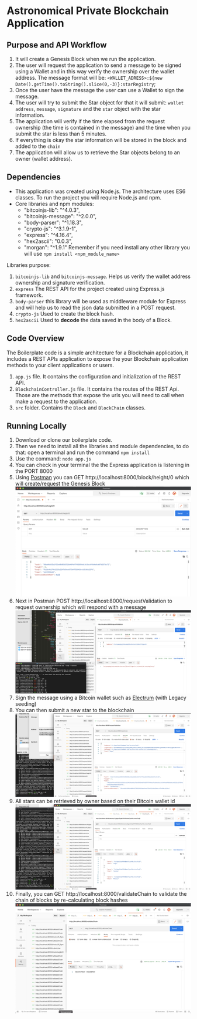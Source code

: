 # Astronomical Private Blockchain Application


## Purpose and API Workflow

1. It will create a Genesis Block when we run the application.
2. The user will request the application to send a message to be signed using a Wallet and in this way verify the ownership over the wallet address. The message format will be: `<WALLET_ADRESS>:${new Date().getTime().toString().slice(0,-3)}:starRegistry`;
3. Once the user have the message the user can use a Wallet to sign the message.
4. The user will try to submit the Star object for that it will submit: `wallet address`, `message`, `signature` and the `star` object with the star information.
5. The application will verify if the time elapsed from the request ownership (the time is contained in the message) and the time when you submit the star is less than 5 minutes.
6. If everything is okay the star information will be stored in the block and added to the `chain`
7. The application will allow us to retrieve the Star objects belong to an owner (wallet address). 


## Dependencies

- This application was created using Node.js. The architecture uses ES6 classes. To run the project you will require Node.js and npm.
- Core libraries and npm modules:
    - "bitcoinjs-lib": "^4.0.3",
    - "bitcoinjs-message": "^2.0.0",
    - "body-parser": "^1.18.3",
    - "crypto-js": "^3.1.9-1",
    - "express": "^4.16.4",
    - "hex2ascii": "0.0.3",
    - "morgan": "^1.9.1"
    Remember if you need install any other library you will use `npm install <npm_module_name>`

Libraries purpose:

1. `bitcoinjs-lib` and `bitcoinjs-message`. Helps us verify the wallet address ownership and signature verification.
2. `express` The REST API for the project created using Express.js framework.
3. `body-parser` this library will be used as middleware module for Express and will help us to read the json data submitted in a POST request.
4. `crypto-js` Used to create the block hash.
5. `hex2ascii` Used to **decode** the data saved in the body of a Block.

## Code Overview

The Boilerplate code is a simple architecture for a Blockchain application, it includes a REST APIs application to expose the your Blockchain application methods to your client applications or users.

1. `app.js` file. It contains the configuration and initialization of the REST API.
2. `BlockchainController.js` file. It contains the routes of the REST Api. Those are the methods that expose the urls you will need to call when make a request to the application.
3. `src` folder. Contains the `Block` and `BlockChain` classes.

## Running Locally

1. Download or clone our boilerplate code.
2. Then we need to install all the libraries and module dependencies, to do that: open a terminal and run the command `npm install`
3. Use the command: `node app.js`
4. You can check in your terminal the the Express application is listening in the PORT 8000
5. Using [Postman](https://www.postman.com/) you can GET http://localhost:8000/block/height/0 which will create/request the Genesis Block
![alt text](https://github.com/WolfeTyler/astronomical-private-blockchain/blob/main/screenshots/PostmanGenesisBlock.png)
6. Next in Postman POST http://localhost:8000/requestValidation to request ownership which will respond with a message
![alt text](https://github.com/WolfeTyler/astronomical-private-blockchain/blob/main/screenshots/RequestValidationwithWallet.png)
7. Sign the message using a Bitcoin wallet such as [Electrum](https://electrum.org/#home) (with Legacy seeding)
8. You can then submit a new star to the blockchain
![alt text](https://github.com/WolfeTyler/astronomical-private-blockchain/blob/main/screenshots/SignMessageSubmitStar1.png)
9. All stars can be retrieved by owner based on their Bitcoin wallet id
![alt text](https://github.com/WolfeTyler/astronomical-private-blockchain/blob/main/screenshots/RequestStarsbyWallet.png)
10. Finally, you can GET http://localhost:8000/validateChain to validate the chain of blocks by re-calculating block hashes
![alt text](https://github.com/WolfeTyler/astronomical-private-blockchain/blob/main/screenshots/PostmanvalidateChain.png)
